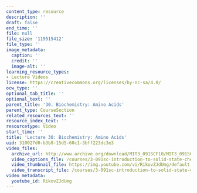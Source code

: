 ```yaml
---
content_type: resource
description: ''
draft: false
end_time: ''
file: null
file_size: '119515412'
file_type: ''
image_metadata:
  caption: ''
  credit: ''
  image-alt: ''
learning_resource_types:
- Lecture Videos
license: https://creativecommons.org/licenses/by-nc-sa/4.0/
ocw_type: ''
optional_tab_title: ''
optional_text: ''
parent_title: '30. Biochemistry: Amino Acids'
parent_type: CourseSection
related_resources_text: ''
resource_index_text: ''
resourcetype: Video
start_time: ''
title: 'Lecture 30: Biochemistry: Amino Acids'
uid: 310027d0-b3b8-15d5-60c1-3bff223dc3e3
video_files:
  archive_url: http://www.archive.org/download/MIT3_091SCF10/MIT3_091SCF10lec30_300k.mp4
  video_captions_file: /courses/3-091sc-introduction-to-solid-state-chemistry-fall-2010/dac9e5123b135b478b54374a96ae8439_RikovZJdUmg.vtt
  video_thumbnail_file: https://img.youtube.com/vi/RikovZJdUmg/default.jpg
  video_transcript_file: /courses/3-091sc-introduction-to-solid-state-chemistry-fall-2010/b0d67afd38323f11fa60e5517d98561b_RikovZJdUmg.pdf
video_metadata:
  youtube_id: RikovZJdUmg
---
```

